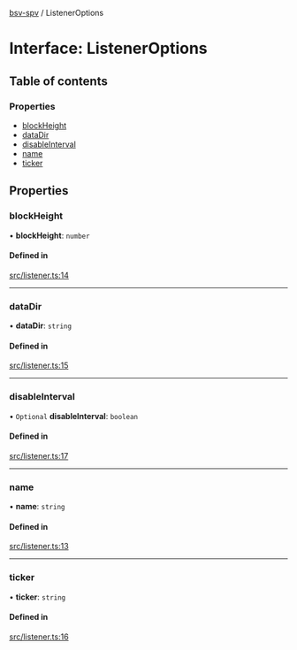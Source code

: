 [bsv-spv](../README.md) / ListenerOptions

# Interface: ListenerOptions

## Table of contents

### Properties

- [blockHeight](ListenerOptions.md#blockheight)
- [dataDir](ListenerOptions.md#datadir)
- [disableInterval](ListenerOptions.md#disableinterval)
- [name](ListenerOptions.md#name)
- [ticker](ListenerOptions.md#ticker)

## Properties

### blockHeight

• **blockHeight**: `number`

#### Defined in

[src/listener.ts:14](https://github.com/kevinejohn/bsv-spv/blob/master/src/listener.ts#L14)

___

### dataDir

• **dataDir**: `string`

#### Defined in

[src/listener.ts:15](https://github.com/kevinejohn/bsv-spv/blob/master/src/listener.ts#L15)

___

### disableInterval

• `Optional` **disableInterval**: `boolean`

#### Defined in

[src/listener.ts:17](https://github.com/kevinejohn/bsv-spv/blob/master/src/listener.ts#L17)

___

### name

• **name**: `string`

#### Defined in

[src/listener.ts:13](https://github.com/kevinejohn/bsv-spv/blob/master/src/listener.ts#L13)

___

### ticker

• **ticker**: `string`

#### Defined in

[src/listener.ts:16](https://github.com/kevinejohn/bsv-spv/blob/master/src/listener.ts#L16)
